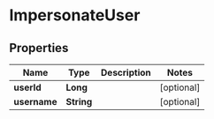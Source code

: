 
# ImpersonateUser

## Properties
Name | Type | Description | Notes
------------ | ------------- | ------------- | -------------
**userId** | **Long** |  |  [optional]
**username** | **String** |  |  [optional]



